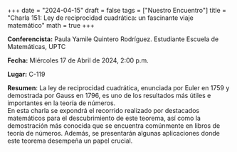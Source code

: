 +++
date  = "2024-04-15"
draft = false
tags  = ["Nuestro Encuentro"]
title = "Charla 151: Ley de reciprocidad cuadrática: un fascinante viaje matemático"
math  = true
+++

**Conferencista:** Paula Yamile Quintero Rodríguez. Estudiante Escuela de Matemáticas, UPTC

**Fecha:** Miércoles 17 de Abril de 2024, 2:00 p.m.

**Lugar:** C-119

**Resumen**: La ley de reciprocidad cuadrática, enunciada por Euler en 1759 y demostrada por Gauss en 1796, es uno de los resultados más útiles e importantes en la teoría de números. <br> En esta charla se expondrá el recorrido realizado por destacados matemáticos para el descubrimiento de este teorema, así como la demostración más conocida que se encuentra comúnmente en libros de teoría de números. Además, se presentarán algunas aplicaciones donde este teorema desempeña un papel crucial.

